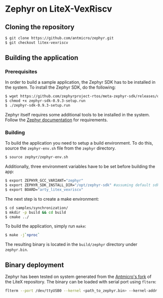 # Zephyr on LiteX-VexRiscv

## Cloning the repository

```sh
$ git clone https://github.com/antmicro/zephyr.git
$ git checkout litex-vexriscv
```

## Building the application

### Prerequisites

In order to build a sample application, the Zephyr SDK has to be installed in the system.
To install the Zephyr SDK, do the following:

```sh
$ wget https://github.com/zephyrproject-rtos/meta-zephyr-sdk/releases/download/0.9.3/zephyr-sdk-0.9.3-setup.run
$ chmod +x zephyr-sdk-0.9.3-setup.run
$ ./zephyr-sdk-0.9.3-setup.run
```

Zephyr itself requires some additional tools to be installed in the system. Follow the [Zephyr documentation](http://docs.zephyrproject.org/getting_started/installation_linux.html) for requirements.

### Building

To build the application you need to setup a build environment.
To do this, source the `zephyr-env.sh` file from the `zephyr` directory.
```sh
$ source zephyr/zephyr-env.sh
```
Additionally, three environment variables have to be set before building the app:

```sh
$ export ZEPHYR_GCC_VARIANT="zephyr"
$ export ZEPHYR_SDK_INSTALL_DIR="/opt/zephyr-sdk" #assuming default sdk install directory
$ export BOARD="arty_litex_vexriscv"
```

The next step is to create a make environment:
```sh
$ cd samples/synchronization/
$ mkdir -p build && cd build
$ cmake ../

```

To build the application, simply run `make`:

```sh
$ make -j`nproc`
```

The resulting binary is located in the `build/zephyr` directory under `zephyr.bin`.

## Binary deployment

Zephyr has been tested on system generated from the [Antmicro's fork](https://github.com/antmicro/litex/tree/vexriscv-zephyr) of the LiteX repository.
The binary can be loaded with serial port using `flterm`:

```sh
flterm --port /dev/ttyUSB0 --kernel <path_to_zephyr.bin> --kernel-addr 0x40000000
```
